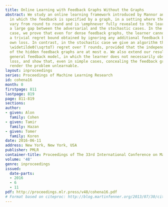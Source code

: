 ```yaml
---
title: Online Learning with Feedback Graphs Without the Graphs
abstract: We study an online learning framework introduced by Mannor and Shamir (2011)
  in which the feedback is specified by a graph, in a setting where the graph may
  vary from round to round and is \emphnever fully revealed to the learner. We show
  a large gap between the adversarial and the stochastic cases. In the adversarial
  case, we prove that even for dense feedback graphs, the learner cannot improve upon
  a trivial regret bound obtained by ignoring any additional feedback besides her
  own loss. In contrast, in the stochastic case we give an algorithm that achieves
  \widetildeΘ(\sqrtαT) regret over T rounds, provided that the independence numbers
  of the hidden feedback graphs are at most α. We also extend our results to a more
  general feedback model, in which the learner does not necessarily observe her own
  loss, and show that, even in simple cases, concealing the feedback graphs might
  render the problem unlearnable.
layout: inproceedings
series: Proceedings of Machine Learning Research
id: cohena16
month: 0
firstpage: 811
lastpage: 819
page: 811-819
sections: 
author:
- given: Alon
  family: Cohen
- given: Tamir
  family: Hazan
- given: Tomer
  family: Koren
date: 2016-06-11
address: New York, New York, USA
publisher: PMLR
container-title: Proceedings of The 33rd International Conference on Machine Learning
volume: '48'
genre: inproceedings
issued:
  date-parts:
  - 2016
  - 6
  - 11
pdf: http://proceedings.mlr.press/v48/cohena16.pdf
# Format based on citeproc: http://blog.martinfenner.org/2013/07/30/citeproc-yaml-for-bibliographies/
---
```

